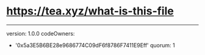 # https://tea.xyz/what-is-this-file
---
version: 1.0.0
codeOwners:
  - '0x5a3E5B6BE28e9686774C09dF6f8786F7411E9Eff'
quorum: 1
